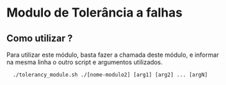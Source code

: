 # Modulo de Tolerância a falhas

## Como utilizar ?
Para utilizar este módulo, basta fazer a chamada deste módulo, e informar na mesma linha o outro script e argumentos utilizados.
```
  ./tolerancy_module.sh ./[nome-modulo2] [arg1] [arg2] ... [argN]
```

